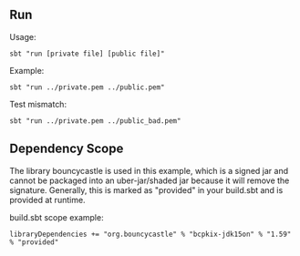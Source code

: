 ## Run
Usage:
```
sbt "run [private file] [public file]"
```
Example:
```
sbt "run ../private.pem ../public.pem"
```
Test mismatch:
```
sbt "run ../private.pem ../public_bad.pem"
```

## Dependency Scope
The library bouncycastle is used in this example, which is a signed jar and cannot be packaged into an uber-jar/shaded jar because it will remove the signature. Generally, this is marked as "provided" in your build.sbt and is provided at runtime.

build.sbt scope example:
```
libraryDependencies += "org.bouncycastle" % "bcpkix-jdk15on" % "1.59" % "provided"
```